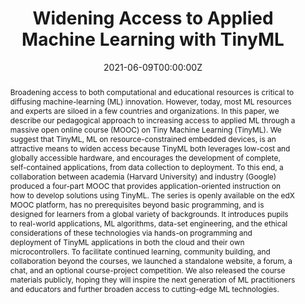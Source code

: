 ---
title: "Widening Access to Applied Machine Learning with TinyML"
authors:
- VijayJanapaReddi
- admin
- SusanKennedy
- LaurenceMoroney
- PeteWarden
- AnantAgarwal
- ColbyBanbury
- MassimoBanzi
- Matthew Bennett
- Benjamin Brown
- Sharad Chitlangia
- RadhikaGhosal
- Sarah Grafman
- Rupert Jaeger
- SrivatsanKrishnan
- Maximilian Lam
- Daniel Leiker
- Cara Mann
- MarkMazumder
- DominicPajak
- Dhilan Ramaprasad
- J. Evan Smith
- MatthewStewart
- DustinTingley

date: "2021-06-09T00:00:00Z"
doi: ""

# Schedule page publish date (NOT publication's date).
publishDate: "2021-06-09T00:00:00Z"

# Publication type.
# Legend: 0 = Uncategorized; 1 = Conference paper; 2 = Journal article;
# 3 = Preprint / Working Paper; 4 = Report; 5 = Book; 6 = Book section;
# 7 = Thesis; 8 = Patent
publication_types: ["3"]
underReviewFlag: True

# Publication name and optional abbreviated publication name.
publication:
# In the 2021 *[Harvard Data Science Review](https://hdsr.mitpress.mit.edu/)*
publication_short:
# In *HDSR* 2021

abstract: "Broadening access to both computational and educational resources is critical to diffusing machine-learning (ML) innovation. However, today, most ML resources and experts are siloed in a few countries and organizations. In this paper, we describe our pedagogical approach to increasing access to applied ML through a massive open online course (MOOC) on Tiny Machine Learning (TinyML). We suggest that TinyML, ML on resource-constrained embedded devices, is an attractive means to widen access because TinyML both leverages low-cost and globally accessible hardware, and encourages the development of complete, self-contained applications, from data collection to deployment. To this end, a collaboration between academia (Harvard University) and industry (Google) produced a four-part MOOC that provides application-oriented instruction on how to develop solutions using TinyML. The series is openly available on the edX MOOC platform, has no prerequisites beyond basic programming, and is designed for learners from a global variety of backgrounds. It introduces pupils to real-world applications, ML algorithms, data-set engineering, and the ethical considerations of these technologies via hands-on programming and deployment of TinyML applications in both the cloud and their own microcontrollers. To facilitate continued learning, community building, and collaboration beyond the courses, we launched a standalone website, a forum, a chat, and an optional course-project competition. We also released the course materials publicly, hoping they will inspire the next generation of ML practitioners and educators and further broaden access to cutting-edge ML technologies."

# Summary. An optional shortened abstract. Can also be used as a summary for an extended abstract or poster etc.
summary: "In this paper, we describe our pedagogical approach to increasing access to applied ML through a four part massive open online course (MOOC) on Tiny Machine Learning (TinyML) produced in collaboration between academia (Harvard University) and industry (Google). We suggest that TinyML, ML on resource-constrained embedded devices, is an attractive means to widen access because TinyML both leverages low-cost and globally accessible hardware, and encourages the development of complete, self-contained applications, from data collection to deployment. We also released the course materials publicly, hoping they will inspire the next generation of ML practitioners and educators and further broaden access to cutting-edge ML technologies."

tags:
- TinyML
- Machine Learning
- Embedded Systems
- MOOC
- STEM Education
featured: false

links:
- name: Course Main Page
  url: '/courses/tinymledx/'
- name: TinyML Open Education Initiative
  url: https://tinymlx.org/
- name: MOOC Website
  url: https://www.edx.org/professional-certificate/harvardx-tiny-machine-learning
- name: MOOC Course Materials
  url: https://github.com/tinyMLx/courseware
url_pdf: 'https://arxiv.org/pdf/2106.04008.pdf'
url_code: ''
url_dataset: ''
url_poster: ''
url_project: ''
url_slides: ''
url_source: ''
url_video: ''

# Featured image
# To use, add an image named `featured.jpg/png` to your page's folder. 
image:
  caption: ""
  focal_point: ""
  preview_only: false

# Associated Projects (optional).
#   Associate this publication with one or more of your projects.
#   Simply enter your project's folder or file name without extension.
#   E.g. `internal-project` references `content/project/internal-project/index.md`.
#   Otherwise, set `projects: []`.
projects: [TinyMLedu]
#- internal-project

# Slides (optional).
#   Associate this publication with Markdown slides.
#   Simply enter your slide deck's filename without extension.
#   E.g. `slides: "example"` references `content/slides/example/index.md`.
#   Otherwise, set `slides: ""`.
slides: ""
---